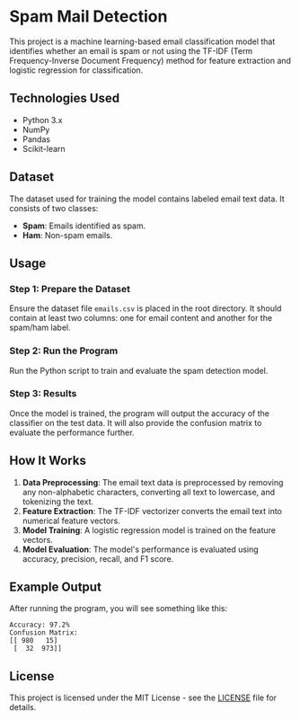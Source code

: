 
# Spam Mail Detection

This project is a machine learning-based email classification model that identifies whether an email is spam or not using the TF-IDF (Term Frequency-Inverse Document Frequency) method for feature extraction and logistic regression for classification.

## Technologies Used
- Python 3.x
- NumPy
- Pandas
- Scikit-learn

## Dataset
The dataset used for training the model contains labeled email text data. It consists of two classes: 
- **Spam**: Emails identified as spam.
- **Ham**: Non-spam emails.


## Usage

### Step 1: Prepare the Dataset
Ensure the dataset file `emails.csv` is placed in the root directory. It should contain at least two columns: one for email content and another for the spam/ham label.

### Step 2: Run the Program
Run the Python script to train and evaluate the spam detection model.

### Step 3: Results
Once the model is trained, the program will output the accuracy of the classifier on the test data. It will also provide the confusion matrix to evaluate the performance further.

## How It Works
1. **Data Preprocessing**: The email text data is preprocessed by removing any non-alphabetic characters, converting all text to lowercase, and tokenizing the text.
2. **Feature Extraction**: The TF-IDF vectorizer converts the email text into numerical feature vectors.
3. **Model Training**: A logistic regression model is trained on the feature vectors.
4. **Model Evaluation**: The model's performance is evaluated using accuracy, precision, recall, and F1 score.

## Example Output
After running the program, you will see something like this:

```
Accuracy: 97.2%
Confusion Matrix:
[[ 980   15]
 [  32  973]]
```

## License
This project is licensed under the MIT License - see the [LICENSE](LICENSE) file for details.

